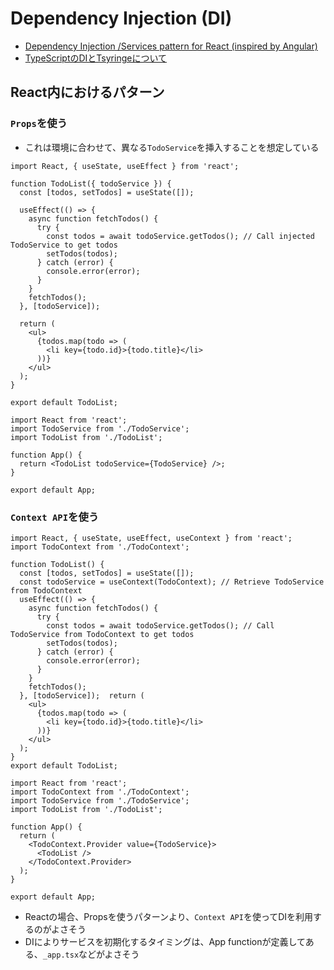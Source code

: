 # Dependency Injection (DI)

- [Dependency Injection /Services pattern for React (inspired by Angular)](https://dev.to/dansolhan/simple-dependency-injection-functionality-for-react-518j)
- [TypeScriptのDIとTsyringeについて](https://zenn.dev/chida/articles/1f7df8f2beb6b6)

## React内におけるパターン
### `Props`を使う
  - これは環境に合わせて、異なる`TodoService`を挿入することを想定している
```tsx
import React, { useState, useEffect } from 'react';

function TodoList({ todoService }) {
  const [todos, setTodos] = useState([]);

  useEffect(() => {
    async function fetchTodos() {
      try {
        const todos = await todoService.getTodos(); // Call injected TodoService to get todos
        setTodos(todos);
      } catch (error) {
        console.error(error);
      }
    }
    fetchTodos();
  }, [todoService]);

  return (
    <ul>
      {todos.map(todo => (
        <li key={todo.id}>{todo.title}</li>
      ))}
    </ul>
  );
}

export default TodoList;
```

```tsx
import React from 'react';
import TodoService from './TodoService';
import TodoList from './TodoList';

function App() {
  return <TodoList todoService={TodoService} />;
}

export default App;
```

### `Context API`を使う
```tsx
import React, { useState, useEffect, useContext } from 'react';
import TodoContext from './TodoContext';

function TodoList() {
  const [todos, setTodos] = useState([]);
  const todoService = useContext(TodoContext); // Retrieve TodoService from TodoContext
  useEffect(() => {
    async function fetchTodos() {
      try {
        const todos = await todoService.getTodos(); // Call TodoService from TodoContext to get todos
        setTodos(todos);
      } catch (error) {
        console.error(error);
      }
    }
    fetchTodos();
  }, [todoService]);  return (
    <ul>
      {todos.map(todo => (
        <li key={todo.id}>{todo.title}</li>
      ))}
    </ul>
  );
}
export default TodoList;
```

```tsx
import React from 'react';
import TodoContext from './TodoContext';
import TodoService from './TodoService';
import TodoList from './TodoList';

function App() {
  return (
    <TodoContext.Provider value={TodoService}>
      <TodoList />
    </TodoContext.Provider>
  );
}

export default App;
```


- Reactの場合、Propsを使うパターンより、`Context API`を使ってDIを利用するのがよさそう
- DIによりサービスを初期化するタイミングは、App functionが定義してある、`_app.tsx`などがよさそう
